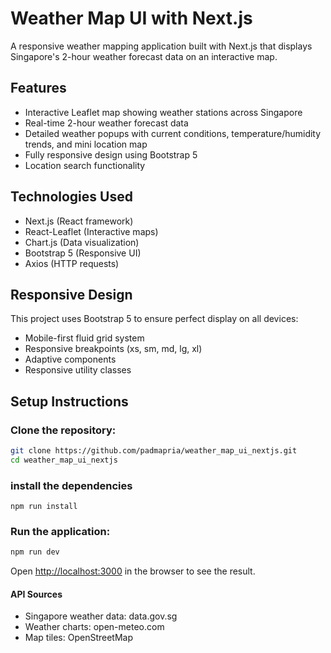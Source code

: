 # Weather Map UI with Next.js

A responsive weather mapping application built with Next.js that displays Singapore's 2-hour weather forecast data on an interactive map.

## Features

- Interactive Leaflet map showing weather stations across Singapore
- Real-time 2-hour weather forecast data
- Detailed weather popups with current conditions, temperature/humidity trends, and mini location map
- Fully responsive design using Bootstrap 5
- Location search functionality

## Technologies Used

- Next.js (React framework)
- React-Leaflet (Interactive maps)
- Chart.js (Data visualization)
- Bootstrap 5 (Responsive UI)
- Axios (HTTP requests)

## Responsive Design

This project uses Bootstrap 5 to ensure perfect display on all devices:
- Mobile-first fluid grid system
- Responsive breakpoints (xs, sm, md, lg, xl)
- Adaptive components
- Responsive utility classes

## Setup Instructions

### Clone the repository:
```bash
git clone https://github.com/padmapria/weather_map_ui_nextjs.git
cd weather_map_ui_nextjs
```

### install the dependencies
```
npm run install
```


### Run the application:

```bash
npm run dev
```
Open [http://localhost:3000](http://localhost:3000) in the browser to see the result.

#### API Sources
- Singapore weather data: data.gov.sg
- Weather charts: open-meteo.com
- Map tiles: OpenStreetMap


